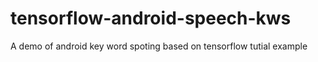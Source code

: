 # tensorflow-android-speech-kws
A demo of android key word spoting based on tensorflow tutial example
